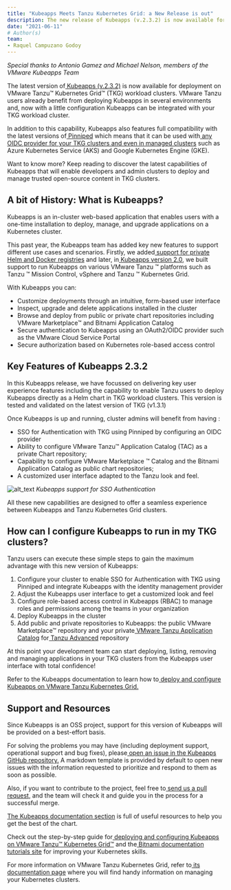 ```yaml
---
title: "Kubeapps Meets Tanzu Kubernetes Grid: a New Release is out"
description: The new release of Kubeapps (v.2.3.2) is now available for deployment on VMware Tanzu™ Kubernetes Grid™ (TKG) workload clusters. Read this blog post to learn how to use this new capability in your TKG clusters.
date: "2021-06-11"
# Author(s)
team:
- Raquel Campuzano Godoy
---
```


_Special thanks to Antonio Gamez and Michael Nelson, members of the VMware Kubeapps Team_

The latest version of[ Kubeapps (v.2.3.2)](https://github.com/kubeapps/kubeapps/releases/tag/v2.3.2) is now available for deployment on VMware Tanzu™ Kubernetes Grid™ (TKG) workload clusters. VMware Tanzu users already benefit from deploying Kubeapps in several environments and, now with a little configuration Kubeapps can be integrated with your TKG workload cluster.

In addition to this capability,  Kubeapps also features full compatibility with the latest versions of[ Pinniped](https://pinniped.dev/) which means that it can be used with[ any OIDC provider for your TKG clusters and even in managed clusters](https://github.com/kubeapps/kubeapps/blob/7aa7c579251e0fb5b446ab71a67d8d847d6ce843/docs/user/using-an-OIDC-provider-with-pinniped.md#enabling-oidc-login-in-managed-clusters) such as Azure Kubernetes Service (AKS) and Google Kubernetes Engine (GKE).

Want to know more? Keep reading to discover the latest capabilities of Kubeapps that will enable developers and admin clusters to deploy and manage trusted open-source content in TKG clusters.


## A bit of History: What is Kubeapps?

Kubeapps is an in-cluster web-based application that enables users with a one-time installation to deploy, manage, and upgrade applications on a Kubernetes cluster.

This past year, the Kubeapps team has added key new features to support different use cases and scenarios. Firstly, we added[ support for private Helm and Docker registries](https://blog.bitnami.com/2020/05/kubeapps-now-supports-private-docker-registries.html) and later, in[ Kubeapps version 2.0](https://blog.bitnami.com/2020/10/Kubeapps-2.0.html), we built support to run Kubeapps on various VMware Tanzu ™ platforms such as Tanzu ™ Mission Control, vSphere and Tanzu ™ Kubernetes Grid.

With Kubeapps you can:

*   Customize deployments through an intuitive, form-based user interface
*   Inspect, upgrade and delete applications installed in the cluster
*   Browse and deploy from public or private chart repositories including VMware Marketplace™ and Bitnami Application Catalog
*   Secure authentication to Kubeapps using an OAuth2/OIDC provider such as the VMware Cloud Service Portal
*   Secure authorization based on Kubernetes role-based access control


##  Key Features of Kubeapps 2.3.2

In this Kubeapps release, we have focussed on delivering key user experience features including the capability to enable Tanzu users to deploy Kubeapps directly as a Helm chart in TKG workload clusters. This version is tested and validated on the latest version of TKG (v1.3.1)

Once Kubeapps is up and running, cluster admins will benefit from having :

*   SSO for Authentication with TKG using Pinniped by configuring an OIDC provider
*   Ability to configure VMware Tanzu™ Application Catalog (TAC) as a private Chart repository;
*   Capability to configure VMware Marketplace ™ Catalog and the Bitnami Application Catalog as public chart repositories;
*   A customized user interface adapted to the Tanzu look and feel.


![alt_text](images/image1.png "Kubeapps support for SSO Authentication")
_Kubeapps support for SSO Authentication_

All these new capabilities are designed to offer a seamless experience between Kubeapps and Tanzu Kubernetes Grid clusters. 


## How can I configure Kubeapps to run in my TKG clusters?

Tanzu users can execute these simple steps to gain the maximum advantage with this new version of Kubeapps:

1. Configure your cluster to enable SSO for Authentication with TKG using Pinniped and integrate Kubeapps with the identity management provider
2. Adjust the Kubeapps user interface to get a customized look and feel
3. Configure role-based access control in Kubeapps (RBAC) to manage roles and permissions among the teams in your organization
4. Deploy Kubeapps in the cluster
5. Add public and private repositories to Kubeapps: the public VMware Marketplace™ repository and your private[ VMware Tanzu Application Catalog](https://tanzu.vmware.com/application-catalog) for[ Tanzu Advanced](https://tanzu.vmware.com/tanzu/advanced) repository

At this point your development team can start deploying, listing, removing and managing applications in your TKG clusters from the Kubeapps user interface with total confidence!

Refer to the Kubeapps documentation to learn how to[ deploy and configure Kubeapps on VMware Tanzu Kubernetes Grid.](https://github.com/kubeapps/kubeapps/tree/master/docs/step-by-step/kubeapps-on-tkg)


## Support and Resources

Since Kubeapps is an OSS project, support for this version of Kubeapps will be provided on a best-effort basis. 

For solving the problems you may have (including deployment support, operational support and bug fixes), please[ open an issue in the Kubeapps GitHub repository.](https://github.com/kubeapps/kubeapps/issues) A markdown template is provided by default to open new issues with the information requested to prioritize and respond to them as soon as possible.

Also, if you want to contribute to the project, feel free to[ send us a pull request,](https://github.com/kubeapps/kubeapps/pulls) and the team will check it and guide you in the process for a successful merge.

[The Kubeapps documentation section](https://github.com/kubeapps/kubeapps/tree/master/docs) is full of useful resources to help you get the best of the chart.

Check out the step-by-step guide for[ deploying and configuring Kubeapps on VMware Tanzu™ Kubernetes Grid™](https://github.com/kubeapps/kubeapps/tree/master/docs/step-by-step/kubeapps-on-tkg) and the[ Bitnami documentation tutorials site](https://docs.bitnami.com/tutorials/) for improving your Kubernetes skills.

For more information on VMware Tanzu Kubernetes Grid, refer to[ its documentation page](https://docs.vmware.com/en/VMware-Tanzu-Kubernetes-Grid/index.html)  where you will find handy information on managing your Kubernetes clusters.
